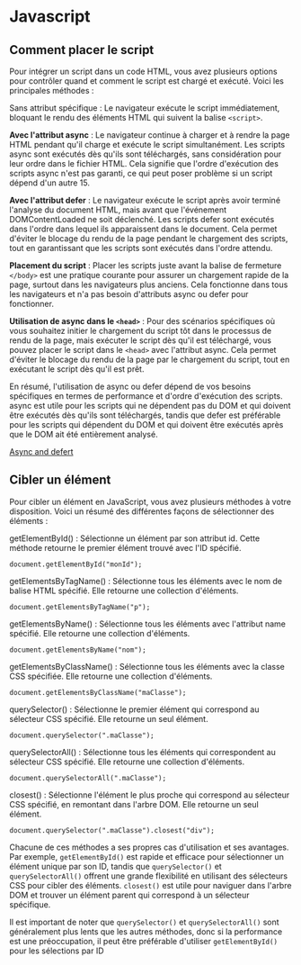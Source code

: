 # Javascript

## Comment placer le script

Pour intégrer un script dans un code HTML, vous avez plusieurs options pour contrôler quand et comment le script est chargé et exécuté. Voici les principales méthodes :
 
Sans attribut spécifique : Le navigateur exécute le script immédiatement, bloquant le rendu des éléments HTML qui suivent la balise ```<script>```.

**Avec l'attribut async** : Le navigateur continue à charger et à rendre la page HTML pendant qu'il charge et exécute le script simultanément. Les scripts async sont exécutés dès qu'ils sont téléchargés, sans considération pour leur ordre dans le fichier HTML. Cela signifie que l'ordre d'exécution des scripts async n'est pas garanti, ce qui peut poser problème si un script dépend d'un autre 15.

**Avec l'attribut defer** : Le navigateur exécute le script après avoir terminé l'analyse du document HTML, mais avant que l'événement DOMContentLoaded ne soit déclenché. Les scripts defer sont exécutés dans l'ordre dans lequel ils apparaissent dans le document. Cela permet d'éviter le blocage du rendu de la page pendant le chargement des scripts, tout en garantissant que les scripts sont exécutés dans l'ordre attendu.

**Placement du script** : Placer les scripts juste avant la balise de fermeture ```</body>``` est une pratique courante pour assurer un chargement rapide de la page, surtout dans les navigateurs plus anciens. Cela fonctionne dans tous les navigateurs et n'a pas besoin d'attributs async ou defer pour fonctionner.

**Utilisation de async dans le ```<head>```** : Pour des scénarios spécifiques où vous souhaitez initier le chargement du script tôt dans le processus de rendu de la page, mais exécuter le script dès qu'il est téléchargé, vous pouvez placer le script dans le ```<head>``` avec l'attribut async. Cela permet d'éviter le blocage du rendu de la page par le chargement du script, tout en exécutant le script dès qu'il est prêt.

En résumé, l'utilisation de async ou defer dépend de vos besoins spécifiques en termes de performance et d'ordre d'exécution des scripts. async est utile pour les scripts qui ne dépendent pas du DOM et qui doivent être exécutés dès qu'ils sont téléchargés, tandis que defer est préférable pour les scripts qui dépendent du DOM et qui doivent être exécutés après que le DOM ait été entièrement analysé.

[Async and defert](https://codedamn.com/news/javascript/async-and-defer-in-script-tag)

## Cibler un élément

Pour cibler un élément en JavaScript, vous avez plusieurs méthodes à votre disposition. Voici un résumé des différentes façons de sélectionner des éléments :

getElementById() : Sélectionne un élément par son attribut id. Cette méthode retourne le premier élément trouvé avec l'ID spécifié.
```JS
document.getElementById("monId");
```

getElementsByTagName() : Sélectionne tous les éléments avec le nom de balise HTML spécifié. Elle retourne une collection d'éléments.

```JS
document.getElementsByTagName("p");
```

getElementsByName() : Sélectionne tous les éléments avec l'attribut name spécifié. Elle retourne une collection d'éléments.

```JS
document.getElementsByName("nom");
```
getElementsByClassName() : Sélectionne tous les éléments avec la classe CSS spécifiée. Elle retourne une collection d'éléments.

```JS
document.getElementsByClassName("maClasse");
```
querySelector() : Sélectionne le premier élément qui correspond au sélecteur CSS spécifié. Elle retourne un seul élément.

```JS
document.querySelector(".maClasse");
```

querySelectorAll() : Sélectionne tous les éléments qui correspondent au sélecteur CSS spécifié. Elle retourne une collection d'éléments.

```JS
document.querySelectorAll(".maClasse");
```

closest() : Sélectionne l'élément le plus proche qui correspond au sélecteur CSS spécifié, en remontant dans l'arbre DOM. Elle retourne un seul élément.

```JS
document.querySelector(".maClasse").closest("div");
```

Chacune de ces méthodes a ses propres cas d'utilisation et ses avantages. Par exemple, ```getElementById()``` est rapide et efficace pour sélectionner un élément unique par son ID, tandis que ```querySelector()``` et ```querySelectorAll()``` offrent une grande flexibilité en utilisant des sélecteurs CSS pour cibler des éléments. ```closest()``` est utile pour naviguer dans l'arbre DOM et trouver un élément parent qui correspond à un sélecteur spécifique.

Il est important de noter que ```querySelector()``` et ```querySelectorAll()``` sont généralement plus lents que les autres méthodes, donc si la performance est une préoccupation, il peut être préférable d'utiliser ```getElementById()``` pour les sélections par ID